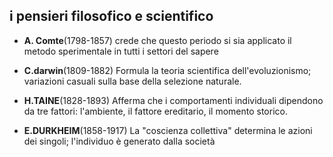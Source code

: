 ## i pensieri filosofico e scientifico
- **A. Comte**(1798-1857)
	crede che questo periodo si sia applicato il metodo sperimentale in tutti i settori del sapere

- **C.darwin**(1809-1882)
	Formula la  teoria scientifica dell'evoluzionismo; variazioni casuali sulla base della selezione naturale.

- **H.TAINE**(1828-1893)
	 Afferma che i comportamenti individuali dipendono da tre fattori: l'ambiente, il fattore ereditario, il momento storico.

- **E.DURKHEIM**(1858-1917)
	 La "coscienza collettiva" determina le azioni dei singoli; l'individuo è generato dalla società


